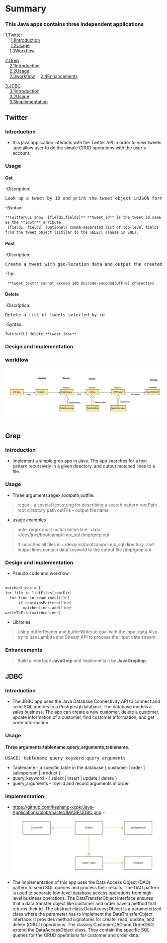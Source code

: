  # Summary
 ### This Java apps contains three independent applications
 
 [1.Twitter](#Twitter)  
 &ensp;&ensp; [1.1Introduction](#Introdection)  
 &ensp;&ensp; [1.2Usage](#Usage)  
 &ensp;&ensp;[1.3Workflow](#Workflow)  
 
 [2.Grep](#Grep)  
 &ensp;&ensp;[2.1Introduction](#Introdection)   
 &ensp;&ensp;[2.2Usage](#Usage)   
 &ensp;&ensp;[2.3workflow](#Workflow) 
 &ensp;&ensp;[2.4Enhancements](#Enhancements)
 
 [3.JDBC](#JDBC)   
 &ensp;&ensp;[3.1Introduction](#Introdection)    
 &ensp;&ensp;[3.2Usage](#Usage)    
 &ensp;&ensp;[3.3Implementation](#Implementation)     
 
   ## Twitter
  ### Introduction 
  - this java application interacts with the Twitter API in order to view tweets ,and allow user to do the simple CRUD operations with the user's account. 
  ### Usage
  #### Get
  -Discription:
  <pre>Look up a tweet by ID and print the tweet object inJSON format.Show user specified [fields] in the JSON document.Show user specified [fields] in the JSON document.</pre>
  -Syntax:
 <pre><code>**TwitterCLI show <tweet_id> [field1,field2]** **tweet_id** is the tweet id,same as the **idStr** arribute
 [field1, field2] (Optional) comma-separated list of top-level fields from the tweet object (similar to the SELECT clause in SQL).</pre></code>
 #### Post
 -Discription:
  <pre>Create a tweet with geo-location data and output the created tweet object(simplified) in JSON format.</pre>
  -Tip:
 <pre><code> **tweet_text** cannot exceed 140 Unicode-encoded(UTF-8) characters</pre></code>
 #### Delete
 -Discription:
  <pre>Delete a list of tweets selected by id</pre>
  -Syntax:
 <pre><code>TwitterCLI delete **tweet_ids>** </pre></code>
  ### Design and Implementation
 
  ### workflow
     
 ![Alt text]( https://github.com/keshang-xxpk/Java-Applications/blob/master/IMAGE/Twitter_image.png )
  

 

 ## Grep
  ### Introduction 
  - Implement a simple grep app in Java. The app searches for a text pattern recursively in a given directory, and output matched lines to a file. 
  ### Usage
  - Three arguments:regex,rootpath,outfile.
  >regex - a special text string for describing a search pattern
  >rootPath - root directory path
  >outFile - output file name
  
  - usage examples
  > note: regex must match entire line.
.*data.* ~/dev/jrvs/bootcamp/linux_sql /tmp/grep.out
>
>It searches all files in ~/dev/jrvs/bootcamp/linux_sql directory, and output lines contain data keyword to the output file
 /tmp/grep.out
  ### Design and Implementation
 
  - Pseudo code and workflow
  <pre><code> 
matchedLines = []
for file in listFiles(rootDir)
  for line in readLines(file)
      if containsPattern(line)
        matchedLines.add(line)
writeToFile(matchedLines)</code></pre>
  
  - Libraries
  >Using bufferReader and bufferWriter to dual with the input data.Also try to use Lambda and Stream API to process the input data stream.
  

  ### Enhancements
  >Build a interface **JavaGrep** and implements it by  **JavaGrepImp**.
  
  ## JDBC
  ### Introduction 
  - The JDBC app uses the Java Database Connectivity API to connect and send SQL queries to a Postgresql database. The database models a sales business. The app can create a new customer, delete a customer, update information of a customer, find customer information, and get order information
  ### Usage
  #### Three arguments:tablename,query_arguments,tablename.
  <pre>USAGE: tablename query_keyword query_arguments</pre>
  - Tablename - a specific table in the database { customer | order | salesperson | product }
  - query_keyword - { select | insert | update | delete }
  - query_arguments - row id and record arguments in order

  ### Implementation
 - https://github.com/keshang-xxpk/Java-Applications/blob/master/IMAGE/JDBC.png
 -![Alt text](https://github.com/keshang-xxpk/Java-Applications/blob/master/IMAGE/JDBC.png)
 
 - The implementation of this app uses the Data Access Object (DAO) pattern to send SQL queries and process their results. The DAO pattern is used to separate low-level database access operations from high-level business operations. The DataTransferObject interface ensures that a data transfer object like customer and order have a method that returns their id. The abstract class DataAccessObject is a parameterized class where the parameter has to implement the DataTransferObject interface. It provides method signatures for create, read, update, and delete (CRUD) operations. The classes CustomerDAO and OrderDAO extend the DataAccessObject class. They contain the specific SQL queries for the CRUD operations for customer and order data.

  
  
 
  

 

  
 
